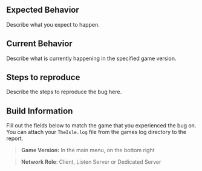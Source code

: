 ## Expected Behavior

Describe what you expect to happen.

## Current Behavior

Describe what is currently happening in the specified game version.

## Steps to reproduce

Describe the steps to reproduce the bug here.

## Build Information

Fill out the fields below to match the game that you experienced the bug on.
You can attach your `TheIsle.log` file from the games log directory to the report.

> **Game Version:** In the main menu, on the bottom right

> **Network Role**: Client, Listen Server or Dedicated Server
